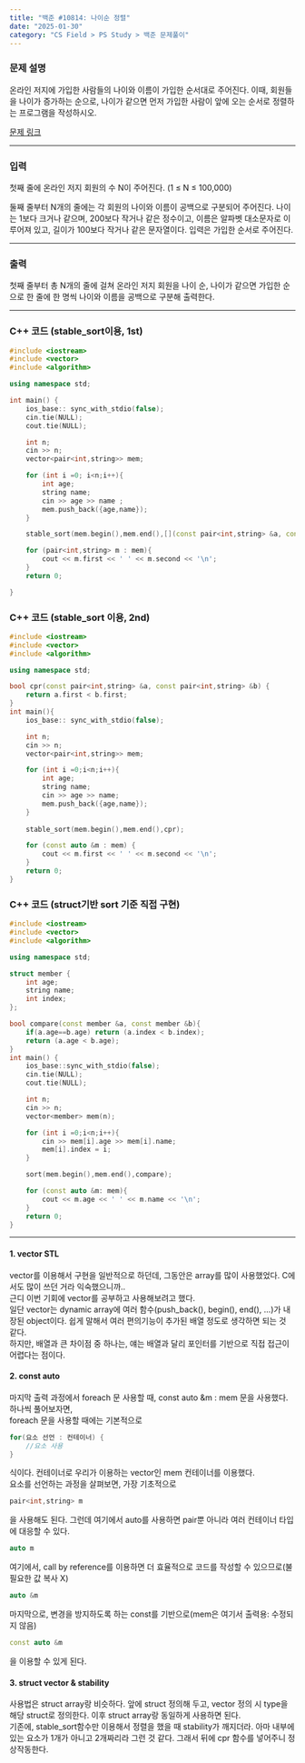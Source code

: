 ```yaml
---
title: "백준 #10814: 나이순 정렬"
date: "2025-01-30"
category: "CS Field > PS Study > 백준 문제풀이"
---
```


### 문제 설명
온라인 저지에 가입한 사람들의 나이와 이름이 가입한 순서대로 주어진다. 이때, 회원들을 나이가 증가하는 순으로, 나이가 같으면 먼저 가입한 사람이 앞에 오는 순서로 정렬하는 프로그램을 작성하시오.

[문제 링크](https://www.acmicpc.net/problem/10814)

---

### 입력
첫째 줄에 온라인 저지 회원의 수 N이 주어진다. (1 ≤ N ≤ 100,000)

둘째 줄부터 N개의 줄에는 각 회원의 나이와 이름이 공백으로 구분되어 주어진다. 나이는 1보다 크거나 같으며, 200보다 작거나 같은 정수이고, 이름은 알파벳 대소문자로 이루어져 있고, 길이가 100보다 작거나 같은 문자열이다. 입력은 가입한 순서로 주어진다.

---

### 출력
첫째 줄부터 총 N개의 줄에 걸쳐 온라인 저지 회원을 나이 순, 나이가 같으면 가입한 순으로 한 줄에 한 명씩 나이와 이름을 공백으로 구분해 출력한다.

---

### C++ 코드 (stable_sort이용, 1st)
```cpp
#include <iostream>
#include <vector>
#include <algorithm>

using namespace std;

int main() {
    ios_base:: sync_with_stdio(false);
    cin.tie(NULL);
    cout.tie(NULL);

    int n;
    cin >> n;
    vector<pair<int,string>> mem;

    for (int i =0; i<n;i++){
        int age;
        string name;
        cin >> age >> name ;
        mem.push_back({age,name});
    }

    stable_sort(mem.begin(),mem.end(),[](const pair<int,string> &a, const pair<int,string> &b){return a.first < b.first;});

    for (pair<int,string> m : mem){
        cout << m.first << ' ' << m.second << '\n';
    }
    return 0;

}
```

### C++ 코드 (stable_sort 이용, 2nd)
```cpp
#include <iostream>
#include <vector>
#include <algorithm>

using namespace std;

bool cpr(const pair<int,string> &a, const pair<int,string> &b) {
    return a.first < b.first;
}
int main(){
    ios_base:: sync_with_stdio(false);

    int n;
    cin >> n;
    vector<pair<int,string>> mem;

    for (int i =0;i<n;i++){
        int age;
        string name;
        cin >> age >> name;
        mem.push_back({age,name});
    }
    
    stable_sort(mem.begin(),mem.end(),cpr);

    for (const auto &m : mem) {
        cout << m.first << ' ' << m.second << '\n';
    }
    return 0;
}
```

### C++ 코드 (struct기반 sort 기준 직접 구현)
```cpp
#include <iostream>
#include <vector>
#include <algorithm>

using namespace std;

struct member {
    int age;
    string name;
    int index;
};

bool compare(const member &a, const member &b){
    if(a.age==b.age) return (a.index < b.index);
    return (a.age < b.age);
}
int main() {
    ios_base::sync_with_stdio(false);
    cin.tie(NULL);
    cout.tie(NULL);

    int n;
    cin >> n;
    vector<member> mem(n);

    for (int i =0;i<n;i++){
        cin >> mem[i].age >> mem[i].name;
        mem[i].index = i;
    }

    sort(mem.begin(),mem.end(),compare);

    for (const auto &m: mem){
        cout << m.age << ' ' << m.name << '\n';
    }
    return 0;
}
```

---
#### 1. vector STL
vector를 이용해서 구현을 일반적으로 하던데, 그동안은 array를 많이 사용했었다. C에서도 많이 쓰던 거라 익숙했으니까..  
근디 이번 기회에 vector를 공부하고 사용해보려고 했다.  
일단 vector는 dynamic array에 여러 함수(push_back(), begin(), end(), ...)가 내장된 object이다. 쉽게 말해서 여러 편의기능이 추가된 배열 정도로 생각하면 되는 것 같다.  
하지만, 배열과 큰 차이점 중 하나는, 얘는 배열과 달리 포인터를 기반으로 직접 접근이 어렵다는 점이다.  

#### 2. const auto
마지막 출력 과정에서 foreach 문 사용할 때, const auto &m : mem 문을 사용했다. 하나씩 풀어보자면,  
foreach 문을 사용할 때에는 기본적으로 
```cpp
for(요소 선언 : 컨테이너) {
    //요소 사용
} 
```
식이다. 컨테이너로 우리가 이용하는 vector인 mem 컨테이너를 이용했다.  
요소를 선언하는 과정을 살펴보면, 가장 기초적으로
```cpp
pair<int,string> m
```
을 사용해도 된다. 그런데 여기에서 auto를 사용하면 pair뿐 아니라 여러 컨테이너 타입에 대응할 수 있다.  
```cpp
auto m
```
여기에서, call by reference를 이용하면 더 효율적으로 코드를 작성할 수 있으므로(불필요한 값 복사 X)
```cpp
auto &m
```
마지막으로, 변경을 방지하도록 하는 const를 기반으로(mem은 여기서 출력용: 수정되지 않음)
```cpp
const auto &m
```
을 이용할 수 있게 된다.  

#### 3. struct vector & stability
사용법은 struct array랑 비슷하다. 앞에 struct 정의해 두고, vector 정의 시 type을 해당 struct로 정의한다. 이후 struct array랑 동일하게 사용하면 된다.  
기존에, stable_sort함수만 이용해서 정렬을 했을 때 stability가 깨지더라. 아마 내부에 있는 요소가 1개가 아니고 2개짜리라 그런 것 같다. 그래서 뒤에 cpr 함수를 넣어주니 정상작동한다.  